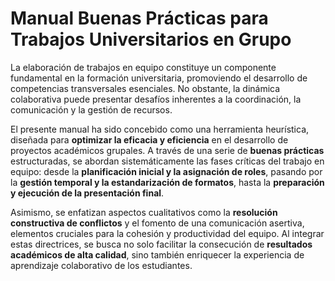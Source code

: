 # Manual Buenas Prácticas para Trabajos Universitarios en Grupo

La elaboración de trabajos en equipo constituye un componente fundamental en la formación universitaria, promoviendo el desarrollo de competencias transversales esenciales. No obstante, la dinámica colaborativa puede presentar desafíos inherentes a la coordinación, la comunicación y la gestión de recursos.

El presente manual ha sido concebido como una herramienta heurística, diseñada para **optimizar la eficacia y eficiencia** en el desarrollo de proyectos académicos grupales. A través de una serie de **buenas prácticas** estructuradas, se abordan sistemáticamente las fases críticas del trabajo en equipo: desde la **planificación inicial y la asignación de roles**, pasando por la **gestión temporal y la estandarización de formatos**, hasta la **preparación y ejecución de la presentación final**.

Asimismo, se enfatizan aspectos cualitativos como la **resolución constructiva de conflictos** y el fomento de una comunicación asertiva, elementos cruciales para la cohesión y productividad del equipo. Al integrar estas directrices, se busca no solo facilitar la consecución de **resultados académicos de alta calidad**, sino también enriquecer la experiencia de aprendizaje colaborativo de los estudiantes.
